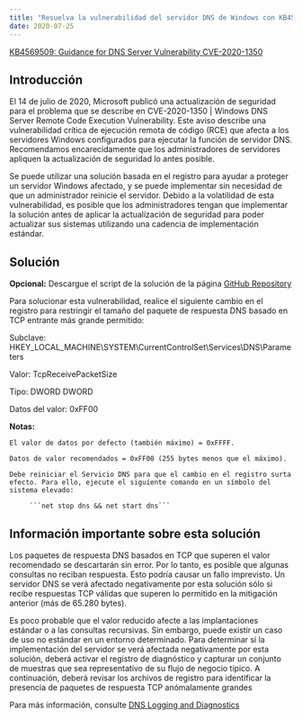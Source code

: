```yaml
---
title: "Resuelva la vulnerabilidad del servidor DNS de Windows con KB4569509 - Critical RCE Fix"
date: 2020-07-25
---
```


[KB4569509: Guidance for DNS Server Vulnerability CVE-2020-1350](https://support.microsoft.com/en-us/help/4569509/windows-dns-server-remote-code-execution-vulnerability)

## Introducción

El 14 de julio de 2020, Microsoft publicó una actualización de seguridad para el problema que se describe en CVE-2020-1350 | Windows DNS Server Remote Code Execution Vulnerability. Este aviso describe una vulnerabilidad crítica de ejecución remota de código (RCE) que afecta a los servidores Windows configurados para ejecutar la función de servidor DNS. Recomendamos encarecidamente que los administradores de servidores apliquen la actualización de seguridad lo antes posible.

Se puede utilizar una solución basada en el registro para ayudar a proteger un servidor Windows afectado, y se puede implementar sin necesidad de que un administrador reinicie el servidor. Debido a la volatilidad de esta vulnerabilidad, es posible que los administradores tengan que implementar la solución antes de aplicar la actualización de seguridad para poder actualizar sus sistemas utilizando una cadencia de implementación estándar.


## Solución

**Opcional:** Descargue el script de la solución de la página [GitHub Repository](https://github.com/simeononsecurity/CVE-2020-1350-Fix)


Para solucionar esta vulnerabilidad, realice el siguiente cambio en el registro para restringir el tamaño del paquete de respuesta DNS basado en TCP entrante más grande permitido:

Subclave: HKEY_LOCAL_MACHINE\SYSTEM\CurrentControlSet\Services\DNS\Parameters

Valor: TcpReceivePacketSize

Tipo: DWORD DWORD

Datos del valor: 0xFF00

**Notas:**

    El valor de datos por defecto (también máximo) = 0xFFFF.
	
    Datos de valor recomendados = 0xFF00 (255 bytes menos que el máximo).
	
    Debe reiniciar el Servicio DNS para que el cambio en el registro surta efecto. Para ello, ejecute el siguiente comando en un símbolo del sistema elevado:

         ```net stop dns && net start dns```


## Información importante sobre esta solución
Los paquetes de respuesta DNS basados en TCP que superen el valor recomendado se descartarán sin error. Por lo tanto, es posible que algunas consultas no reciban respuesta. Esto podría causar un fallo imprevisto. Un servidor DNS se verá afectado negativamente por esta solución sólo si recibe respuestas TCP válidas que superen lo permitido en la mitigación anterior (más de 65.280 bytes).

Es poco probable que el valor reducido afecte a las implantaciones estándar o a las consultas recursivas. Sin embargo, puede existir un caso de uso no estándar en un entorno determinado. Para determinar si la implementación del servidor se verá afectada negativamente por esta solución, deberá activar el registro de diagnóstico y capturar un conjunto de muestras que sea representativo de su flujo de negocio típico. A continuación, deberá revisar los archivos de registro para identificar la presencia de paquetes de respuesta TCP anómalamente grandes

Para más información, consulte [DNS Logging and Diagnostics](https://docs.microsoft.com/en-us/previous-versions/windows/it-pro/windows-server-2012-r2-and-2012/dn800669%28v=ws.11%29)